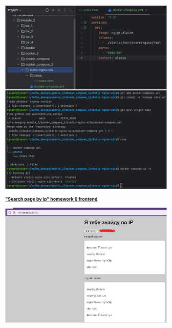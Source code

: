 ![static-nginx-site_1.jpg](screenshots%2Fstatic-nginx-site_1.jpg)
![static-nginx-site_2.jpg](screenshots%2Fstatic-nginx-site_2.jpg)
#### ["Search page by ip" homework 6 frontend](https://gitlab.com/yourhostel.ua/homework_advanced_js/-/tree/main/homework6-async-await)
![static-nginx-site_3.jpg](screenshots%2Fstatic-nginx-site_3.jpg)